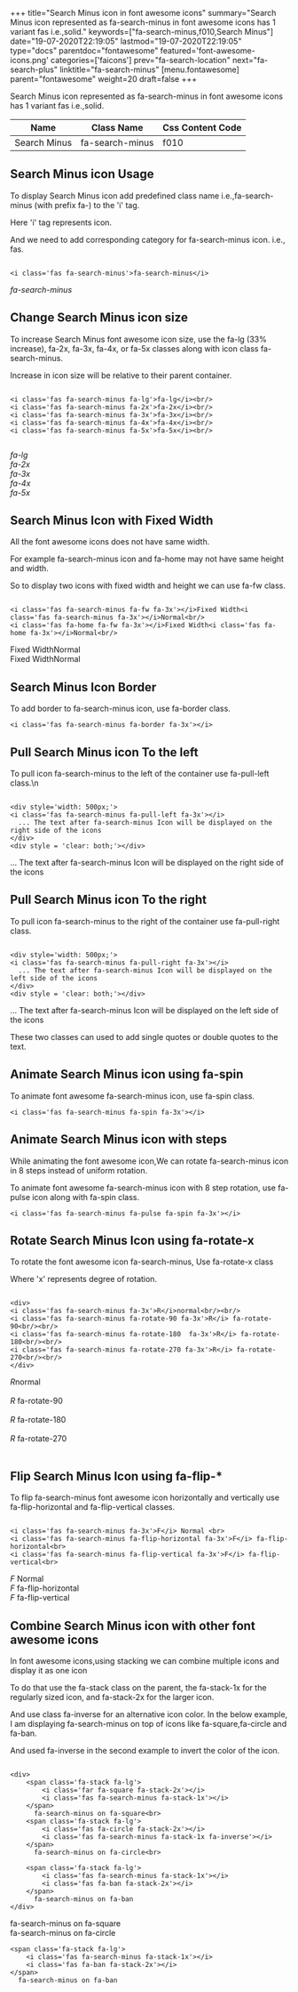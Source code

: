 +++
title="Search Minus icon in font awesome icons"
summary="Search Minus icon represented as fa-search-minus in font awesome icons has 1 variant fas i.e.,solid."
keywords=["fa-search-minus,f010,Search Minus"]
date="19-07-2020T22:19:05"
lastmod="19-07-2020T22:19:05"
type="docs"
parentdoc="fontawesome"
featured='font-awesome-icons.png'
categories=['faicons']
prev="fa-search-location"
next="fa-search-plus"
linktitle="fa-search-minus"
[menu.fontawesome]
parent="fontawesome"
weight=20
draft=false
+++


Search Minus icon represented as fa-search-minus in font awesome icons has 1 variant fas i.e.,solid.

<div class='table-responsive'><table class='table'><thead><tr><th>Name</th><th>Class Name</th><th>Css Content Code</th></tr></thead><tbody><tr><td>Search Minus</td><td>fa-search-minus</td><td>f010</td></tr></tbody></table></div>



## Search Minus icon Usage

To display Search Minus icon add predefined class name i.e.,fa-search-minus (with prefix fa-) to the 'i' tag.

Here 'i' tag represents icon.

And we need to add corresponding category for fa-search-minus icon. i.e., fas.


```

<i class='fas fa-search-minus'>fa-search-minus</i>
```

<i class='fas fa-search-minus'>fa-search-minus</i>




## Change Search Minus icon size
To increase Search Minus font awesome icon size, use the fa-lg (33% increase), fa-2x, fa-3x, fa-4x, or fa-5x classes along with icon class fa-search-minus.

Increase in icon size will be relative to their parent container. 

```

<i class='fas fa-search-minus fa-lg'>fa-lg</i><br/>
<i class='fas fa-search-minus fa-2x'>fa-2x</i><br/>
<i class='fas fa-search-minus fa-3x'>fa-3x</i><br/>
<i class='fas fa-search-minus fa-4x'>fa-4x</i><br/>
<i class='fas fa-search-minus fa-5x'>fa-5x</i><br/>
            
```

<i class='fas fa-search-minus fa-lg'>fa-lg</i><br/>
<i class='fas fa-search-minus fa-2x'>fa-2x</i><br/>
<i class='fas fa-search-minus fa-3x'>fa-3x</i><br/>
<i class='fas fa-search-minus fa-4x'>fa-4x</i><br/>
<i class='fas fa-search-minus fa-5x'>fa-5x</i><br/>
            



## Search Minus Icon with Fixed Width 

All the font awesome icons does not have same width.

For example fa-search-minus icon and fa-home may not have same height and width.

So to display two icons with fixed width and height we can use fa-fw class.


```

<i class='fas fa-search-minus fa-fw fa-3x'></i>Fixed Width<i class='fas fa-search-minus fa-3x'></i>Normal<br/>
<i class='fas fa-home fa-fw fa-3x'></i>Fixed Width<i class='fas fa-home fa-3x'></i>Normal<br/>
```

<i class='fas fa-search-minus fa-fw fa-3x'></i>Fixed Width<i class='fas fa-search-minus fa-3x'></i>Normal<br/>
<i class='fas fa-home fa-fw fa-3x'></i>Fixed Width<i class='fas fa-home fa-3x'></i>Normal<br/>



## Search Minus Icon Border 

To add border to fa-search-minus icon, use fa-border class.


```
<i class='fas fa-search-minus fa-border fa-3x'></i>

```
<i class='fas fa-search-minus fa-border fa-3x'></i>





## Pull Search Minus icon To the left

To pull icon fa-search-minus to the left of the container use fa-pull-left class.\n

```

<div style='width: 500px;'>
<i class='fas fa-search-minus fa-pull-left fa-3x'></i>
  ... The text after fa-search-minus Icon will be displayed on the right side of the icons
</div>
<div style = 'clear: both;'></div>
```

<div style='width: 500px;'>
<i class='fas fa-search-minus fa-pull-left fa-3x'></i>
  ... The text after fa-search-minus Icon will be displayed on the right side of the icons
</div>
<div style = 'clear: both;'></div>




## Pull Search Minus icon To the right
To pull icon fa-search-minus to the right of the container use fa-pull-right class.

```

<div style='width: 500px;'>
<i class='fas fa-search-minus fa-pull-right fa-3x'></i>
  ... The text after fa-search-minus Icon will be displayed on the left side of the icons
</div>
<div style = 'clear: both;'></div>
```

<div style='width: 500px;'>
<i class='fas fa-search-minus fa-pull-right fa-3x'></i>
  ... The text after fa-search-minus Icon will be displayed on the left side of the icons
</div>
<div style = 'clear: both;'></div>

These two classes can used to add single quotes or double quotes to the text.


## Animate Search Minus icon using fa-spin
To animate font awesome fa-search-minus icon, use fa-spin class.

```
<i class='fas fa-search-minus fa-spin fa-3x'></i>
```
<i class='fas fa-search-minus fa-spin fa-3x'></i>




## Animate Search Minus icon with steps
While animating the font awesome icon,We can rotate fa-search-minus icon in 8 steps instead of uniform rotation.

To animate font awesome fa-search-minus icon with 8 step rotation, use fa-pulse icon along with fa-spin class.


```
<i class='fas fa-search-minus fa-pulse fa-spin fa-3x'></i>

```
<i class='fas fa-search-minus fa-pulse fa-spin fa-3x'></i>





## Rotate Search Minus Icon using fa-rotate-x
To rotate the font awesome icon fa-search-minus, Use fa-rotate-x class

Where 'x' represents degree of rotation.


```

<div>
<i class='fas fa-search-minus fa-3x'>R</i>normal<br/><br/>
<i class='fas fa-search-minus fa-rotate-90 fa-3x'>R</i> fa-rotate-90<br/><br/> 
<i class='fas fa-search-minus fa-rotate-180  fa-3x'>R</i> fa-rotate-180<br/><br/> 
<i class='fas fa-search-minus fa-rotate-270 fa-3x'>R</i> fa-rotate-270<br/><br/>
</div>
```

<div>
<i class='fas fa-search-minus fa-3x'>R</i>normal<br/><br/>
<i class='fas fa-search-minus fa-rotate-90 fa-3x'>R</i> fa-rotate-90<br/><br/> 
<i class='fas fa-search-minus fa-rotate-180  fa-3x'>R</i> fa-rotate-180<br/><br/> 
<i class='fas fa-search-minus fa-rotate-270 fa-3x'>R</i> fa-rotate-270<br/><br/>
</div>




## Flip Search Minus Icon using fa-flip-*
To flip fa-search-minus font awesome icon horizontally and vertically use fa-flip-horizontal and fa-flip-vertical classes. 

```

<i class='fas fa-search-minus fa-3x'>F</i> Normal <br>
<i class='fas fa-search-minus fa-flip-horizontal fa-3x'>F</i> fa-flip-horizontal<br>
<i class='fas fa-search-minus fa-flip-vertical fa-3x'>F</i> fa-flip-vertical<br>
```

<i class='fas fa-search-minus fa-3x'>F</i> Normal <br>
<i class='fas fa-search-minus fa-flip-horizontal fa-3x'>F</i> fa-flip-horizontal<br>
<i class='fas fa-search-minus fa-flip-vertical fa-3x'>F</i> fa-flip-vertical<br>




## Combine Search Minus icon with other font awesome icons
In font awesome icons,using stacking we can combine multiple icons and display it as one icon 

To do that use the fa-stack class on the parent, the fa-stack-1x for the regularly sized icon, and fa-stack-2x for the larger icon.

And use class fa-inverse for an alternative icon color. 
In the below example, I am displaying fa-search-minus on top of icons like fa-square,fa-circle and fa-ban.

And used fa-inverse in the second example to invert the color of the icon.

```

<div>
    <span class='fa-stack fa-lg'>
        <i class='far fa-square fa-stack-2x'></i>
        <i class='fas fa-search-minus fa-stack-1x'></i>
    </span>
      fa-search-minus on fa-square<br>
    <span class='fa-stack fa-lg'>
        <i class='fas fa-circle fa-stack-2x'></i>
        <i class='fas fa-search-minus fa-stack-1x fa-inverse'></i>
    </span>
      fa-search-minus on fa-circle<br>

    <span class='fa-stack fa-lg'>
        <i class='fas fa-search-minus fa-stack-1x'></i>
        <i class='fas fa-ban fa-stack-2x'></i>
    </span>
      fa-search-minus on fa-ban
</div>
```

<div>
    <span class='fa-stack fa-lg'>
        <i class='far fa-square fa-stack-2x'></i>
        <i class='fas fa-search-minus fa-stack-1x'></i>
    </span>
      fa-search-minus on fa-square<br>
    <span class='fa-stack fa-lg'>
        <i class='fas fa-circle fa-stack-2x'></i>
        <i class='fas fa-search-minus fa-stack-1x fa-inverse'></i>
    </span>
      fa-search-minus on fa-circle<br>

    <span class='fa-stack fa-lg'>
        <i class='fas fa-search-minus fa-stack-1x'></i>
        <i class='fas fa-ban fa-stack-2x'></i>
    </span>
      fa-search-minus on fa-ban
</div>






